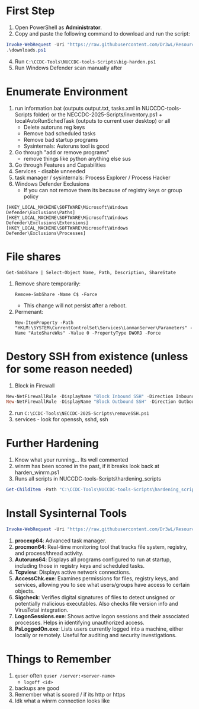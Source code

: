 # First Step
1. Open PowerShell as **Administrator**.
2. Copy and paste the following command to download and run the script:
```powershell
Invoke-WebRequest -Uri "https://raw.githubusercontent.com/Dr3wL/Resources/main/downloads.ps1" -OutFile "downloads.ps1"
.\downloads.ps1
```
4. Run ```C:\CCDC-Tools\NUCCDC-tools-Scripts\big-harden.ps1```
5. Run Windows Defender scan manually after


# Enumerate Environment
1. run information.bat (outputs output.txt, tasks.xml in NUCCDC-tools-Scripts folder) or the NECCDC-2025-Scripts/inventory.ps1 + localAutoRunSchedTask (outputs to current user desktop) or all
    - Delete autoruns reg keys
    - Remove bad scheduled tasks
    - Remove bad startup programs
    - Sysinternals: Autoruns tool is good
2. Go through "add or remove programs"
    - remove things like python anything else sus
4. Go through Features and Capabilities
5. Services - disable unneeded
6. task manager / sysinternals: Process Explorer / Process Hacker
7. Windows Defender Exclusions
   - If you can not remove them its because of registry keys or group policy
```plaintext
[HKEY_LOCAL_MACHINE\SOFTWARE\Microsoft\Windows Defender\Exclusions\Paths]
[HKEY_LOCAL_MACHINE\SOFTWARE\Microsoft\Windows Defender\Exclusions\Extensions]
[HKEY_LOCAL_MACHINE\SOFTWARE\Microsoft\Windows Defender\Exclusions\Processes]
```


# File shares
    Get-SmbShare | Select-Object Name, Path, Description, ShareState
1. Remove share temporarily:
   ```
   Remove-SmbShare -Name C$ -Force
   ```
    - This change will not persist after a reboot.
3. Permenant:
    ```
   New-ItemProperty -Path "HKLM:\SYSTEM\CurrentControlSet\Services\LanmanServer\Parameters" -Name "AutoShareWks" -Value 0 -PropertyType DWORD -Force
    ```

# Destory SSH from existence (unless for some reason needed)
1. Block in Firewall
```powershell
New-NetFirewallRule -DisplayName "Block Inbound SSH" -Direction Inbound -Action Block -Protocol TCP -LocalPort 22
New-NetFirewallRule -DisplayName "Block Outbound SSH" -Direction Outbound -Action Block -Protocol TCP -RemotePort 22
```
2. run ```C:\CCDC-Tools\NECCDC-2025-Scripts\removeSSH.ps1```
3. services - look for openssh, sshd, ssh


# Further Hardening
1. Know what your running... Its well commented
2. winrm has been scored in the past, if it breaks look back at harden_winrm.ps1
3. Runs all scripts in NUCCDC-tools-Scripts\hardening_scripts
```powershell
Get-ChildItem -Path "C:\CCDC-Tools\NUCCDC-tools-Scripts\hardening_scripts" -Filter "*.ps1" | ForEach-Object { & $_.FullName }
```


# Install Sysinternal Tools
```powershell
Invoke-WebRequest -Uri "https://raw.githubusercontent.com/Dr3wL/Resources/main/sysinternals.ps1"
```
1. **procexp64**: Advanced task manager.
2. **procmon64**: Real-time monitoring tool that tracks file system, registry, and process/thread activity.
3. **Autoruns64**: Displays all programs configured to run at startup, including those in registry keys and scheduled tasks.
4. **Tcpview**: Displays active network connections.
5. **AccessChk.exe**: Examines permissions for files, registry keys, and services, allowing you to see what users/groups have access to certain objects.
6. **Sigcheck**: Verifies digital signatures of files to detect unsigned or potentially malicious executables. Also checks file version info and VirusTotal integration.
8. **LogonSessions.exe**: Shows active logon sessions and their associated processes. Helps in identifying unauthorized access.
9. **PsLoggedOn.exe**: Lists users currently logged into a machine, either locally or remotely. Useful for auditing and security investigations.


# Things to Remember
1. ```quser``` often ```quser /server:<server-name>```
    - ```logoff <id>```
2. backups are good
3. Remember what is scored / if its http or https
4. Idk what a winrm connection looks like




